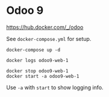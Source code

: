 # Odoo 9

https://hub.docker.com/_/odoo

See `docker-compose.yml` for setup.
```
docker-compose up -d

docker logs odoo9-web-1

docker stop odoo9-web-1
docker start -a odoo9-web-1
```
Use `-a` with `start` to show logging info.
